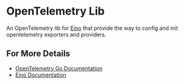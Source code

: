 # OpenTelemetry Lib

An OpenTelemetry lib for [Eino](https://github.com/cloudwego/eino) that provide the way to config and init opentelemetry exporters and providers.

## For More Details

- [OpenTelemetry Go Documentation](https://opentelemetry.io/docs/languages/go/)
- [Eino Documentation](https://github.com/cloudwego/eino)
